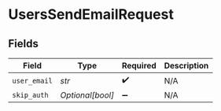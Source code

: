 # UsersSendEmailRequest


## Fields

| Field              | Type               | Required           | Description        |
| ------------------ | ------------------ | ------------------ | ------------------ |
| `user_email`       | *str*              | :heavy_check_mark: | N/A                |
| `skip_auth`        | *Optional[bool]*   | :heavy_minus_sign: | N/A                |